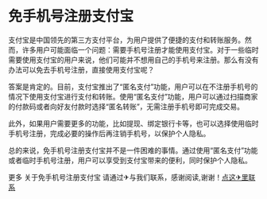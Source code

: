 # 免手机号注册支付宝

支付宝是中国领先的第三方支付平台，为用户提供了便捷的支付和转账服务。然而，许多用户可能面临一个问题：需要手机号注册才能使用支付宝。对于一些临时需要使用支付宝的用户来说，他们可能并不想用自己的手机号来注册。那么有没有办法可以免去手机号注册，直接使用支付宝呢？

答案是肯定的。目前，支付宝推出了“匿名支付”功能，用户可以在不注册手机号的情况下使用支付宝进行支付和转账。使用“匿名支付”功能，用户可以通过扫描商家的付款码或者向好友付款时选择“匿名转账”，无需注册手机号即可完成交易。

此外，如果用户需要更多的功能，比如提现、绑定银行卡等，也可以选择使用临时手机号注册，完成必要的操作后再注销手机号，以保护个人隐私。

总的来说，免手机号注册支付宝并不是一件困难的事情。通过使用“匿名支付”功能或者临时手机号注册，用户可以享受到支付宝带来的便利，同时保护个人隐私。

更多 关于免手机号注册支付宝 请通过✈与我们联系，感谢阅读,谢谢！[点这✈里联系](https://w.k02.cc)